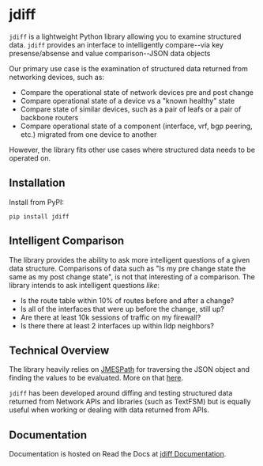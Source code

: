 # jdiff

`jdiff` is a lightweight Python library allowing you to examine structured data. `jdiff` provides an interface to intelligently compare--via key presense/absense and value comparison--JSON data objects

Our primary use case is the examination of structured data returned from networking devices, such as:

* Compare the operational state of network devices pre and post change
* Compare operational state of a device vs a "known healthy" state
* Compare state of similar devices, such as a pair of leafs or a pair of backbone routers
* Compare operational state of a component (interface, vrf, bgp peering, etc.) migrated from one device to another

However, the library fits other use cases where structured data needs to be operated on.

## Installation 

Install from PyPI:

```
pip install jdiff
```

## Intelligent Comparison

The library provides the ability to ask more intelligent questions of a given data structure. Comparisons of data such as "Is my pre change state the same as my post change state", is not that interesting of a comparison. The library intends to ask intelligent questions _like_:

* Is the route table within 10% of routes before and after a change?
* Is all of the interfaces that were up before the change, still up?
* Are there at least 10k sessions of traffic on my firewall?
* Is there there at least 2 interfaces up within lldp neighbors?

## Technical Overview

The library heavily relies on [JMESPath](https://jmespath.org/) for traversing the JSON object and finding the values to be evaluated. More on that [here](#customized-jmespath).

`jdiff` has been developed around diffing and testing structured data returned from Network APIs and libraries (such as TextFSM) but is equally useful when working or dealing with data returned from APIs.

## Documentation

Documentation is hosted on Read the Docs at [jdiff Documentation](https://jdiff.readthedocs.io/).
